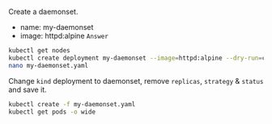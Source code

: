 Create a daemonset.
- name: my-daemonset
- image: httpd:alpine
`Answer`
```bash
kubectl get nodes
kubectl create deployment my-daemonset --image=httpd:alpine --dry-run=client -o yaml > my-daemonset.yaml
nano my-daemonset.yaml
```
Change `kind` deployment to daemonset, remove `replicas`, `strategy` & `status` and save it.
```bash
kubectl create -f my-daemonset.yaml
kubectl get pods -o wide
```